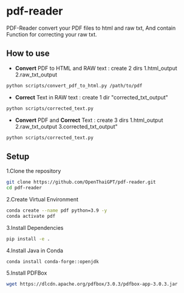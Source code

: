 # pdf-reader
PDF-Reader convert your PDF files to html and raw txt, And contain Function for correcting your raw txt.
## How to use
- **Convert** PDF to HTML and RAW text : create 2 dirs 1.html_output 2.raw_txt_output
```bash
python scripts/convert_pdf_to_html.py /path/to/pdf
```

- **Correct** Text in RAW text : create 1 dir "corrected_txt_output"
```bash
python scripts/corrected_text.py
```

- **Convert** PDF and **Correct** Text : create 3 dirs 1.html_output 2.raw_txt_output 3.corrected_txt_output"
```bash
python scripts/corrected_text.py
```

## Setup
1.Clone the repository
```bash
git clone https://github.com/OpenThaiGPT/pdf-reader.git
cd pdf-reader
```
2.Create Virtual Environment
```bash
conda create --name pdf python=3.9 -y
conda activate pdf
```
3.Install Dependencies
```bash
pip install -e .
```
4.Install Java in Conda
```bash
conda install conda-forge::openjdk
```
5.Install PDFBox
```bash
wget https://dlcdn.apache.org/pdfbox/3.0.3/pdfbox-app-3.0.3.jar
```
